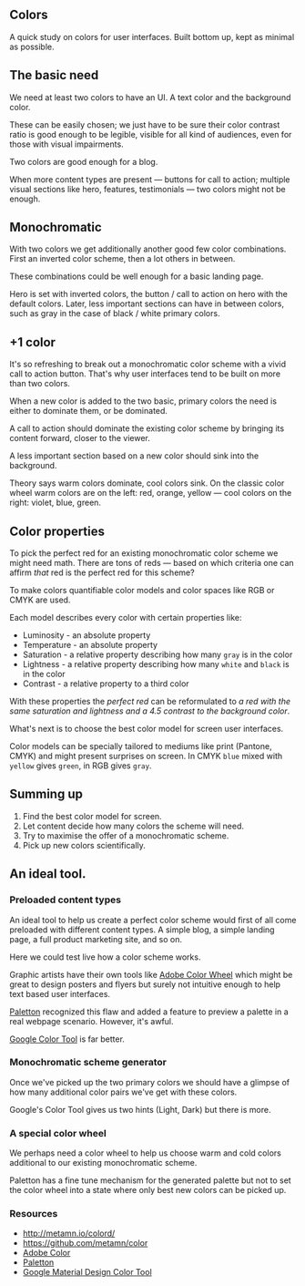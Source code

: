 ## Colors

A quick study on colors for user interfaces. Built bottom up, kept as minimal as possible.

## The basic need

We need at least two colors to have an UI. A text color and the background color.

These can be easily chosen; we just have to be sure their color contrast ratio is good enough to be legible, visible for all kind of audiences, even for those with visual impairments.

Two colors are good enough for a blog.

When more content types are present &mdash; buttons for call to action; multiple visual sections like hero, features, testimonials &mdash; two colors might not be enough.

## Monochromatic

With two colors we get additionally another good few color combinations. First an inverted color scheme, then a lot others in between.

These combinations could be well enough for a basic landing page.

Hero is set with inverted colors, the button / call to action on hero with the default colors.
Later, less important sections can have in between colors, such as gray in the case of black / white primary colors.

## +1 color

It's so refreshing to break out a monochromatic color scheme with a vivid call to action button. That's why user interfaces tend to be built on more than two colors.

When a new color is added to the two basic, primary colors the need is either to dominate them, or be dominated.

A call to action should dominate the existing color scheme by bringing its content forward, closer to the viewer.

A less important section based on a new color should sink into the background.

Theory says warm colors dominate, cool colors sink. On the classic color wheel warm colors are on the left: red, orange, yellow &mdash; cool colors on the right: violet, blue, green.

## Color properties

To pick the perfect red for an existing monochromatic color scheme we might need math. There are tons of reds &mdash; based on which criteria one can affirm *that* red is the perfect red for this scheme?

To make colors quantifiable color models and color spaces like RGB or CMYK are used.

Each model describes every color with certain properties like:

- Luminosity - an absolute property
- Temperature - an absolute property
- Saturation - a relative property describing how many `gray` is in the color
- Lightness - a relative property describing how many `white` and `black` is in the color
- Contrast - a relative property to a third color

With these properties the *perfect red* can be reformulated to *a red with the same saturation and lightness and a 4.5 contrast to the background color*.

What's next is to choose the best color model for screen user interfaces.

Color models can be specially tailored to mediums like print (Pantone, CMYK) and might present surprises on screen. In CMYK `blue` mixed with `yellow` gives `green`, in RGB gives `gray`.

## Summing up

1. Find the best color model for screen.
2. Let content decide how many colors the scheme will need.
3. Try to maximise the offer of a monochromatic scheme.
4. Pick up new colors scientifically.


## An ideal tool.

### Preloaded content types

An ideal tool to help us create a perfect color scheme would first of all come preloaded with different content types. A simple blog, a simple landing page, a full product marketing site, and so on.

Here we could test live how a color scheme works.

Graphic artists have their own tools like [Adobe Color Wheel](https://color.adobe.com/create/color-wheel/) which might be great to design posters and flyers but surely not intuitive enough to help text based user interfaces.

[Paletton](http://paletton.com/) recognized this flaw and added a feature to preview a palette in a real webpage scenario. However, it's awful.

[Google Color Tool](https://material.io/tools/color/) is far better.

### Monochromatic scheme generator

Once we've picked up the two primary colors we should have a glimpse of how many additional color pairs we've get with these colors.

Google's Color Tool gives us two hints (Light, Dark) but there is more.

### A special color wheel

We perhaps need a color wheel to help us choose warm and cold colors additional to our existing monochromatic scheme.

Paletton has a fine tune mechanism for the generated palette but not to set the color wheel into a state where only best new colors can be picked up.


### Resources

- http://metamn.io/colord/
- https://github.com/metamn/color
- [Adobe Color](https://color.adobe.com/create/color-wheel/)
- [Paletton](http://paletton.com/)
- [Google Material Design Color Tool](https://material.io/tools/color)
